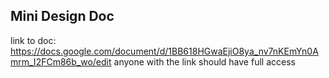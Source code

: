 ## Mini Design Doc

link to doc: https://docs.google.com/document/d/1BB618HGwaEjiO8ya_nv7nKEmYn0Amrm_I2FCm86b_wo/edit
anyone with the link should have full access
